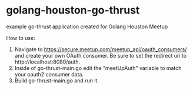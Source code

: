 # golang-houston-go-thrust
example go-thrust application created for Golang Houston Meetup

How to use:

1. Navigate to https://secure.meetup.com/meetup_api/oauth_consumers/ and create your own OAuth consumer. Be sure to set the redirect uri to http://localhost:8080/auth.
2. Inside of go-thrust-main.go edit the "meetUpAuth" variable to match your oauth2 consumer data.
3. Build go-thrust-main.go and run it.
